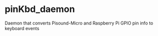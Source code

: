 # pinKbd_daemon
Daemon that converts Pisound-Micro and Raspberry Pi GPIO pin info to keyboard events
